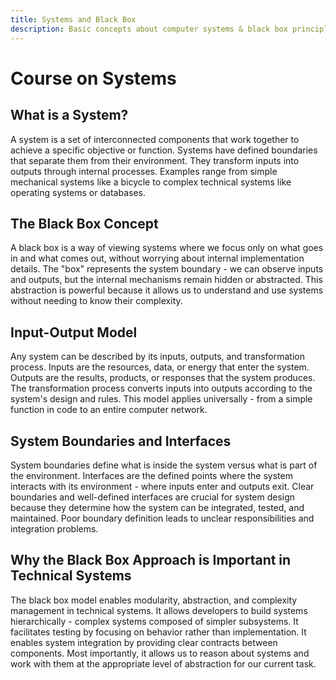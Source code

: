```yaml
---
title: Systems and Black Box
description: Basic concepts about computer systems & black box principle
---
```

# Course on Systems

## What is a System?

A system is a set of interconnected components that work together to achieve a specific objective or function. Systems have defined boundaries that separate them from their environment. They transform inputs into outputs through internal processes. Examples range from simple mechanical systems like a bicycle to complex technical systems like operating systems or databases.

## The Black Box Concept

A black box is a way of viewing systems where we focus only on what goes in and what comes out, without worrying about internal implementation details. The "box" represents the system boundary - we can observe inputs and outputs, but the internal mechanisms remain hidden or abstracted. This abstraction is powerful because it allows us to understand and use systems without needing to know their complexity.

## Input-Output Model

Any system can be described by its inputs, outputs, and transformation process. Inputs are the resources, data, or energy that enter the system. Outputs are the results, products, or responses that the system produces. The transformation process converts inputs into outputs according to the system's design and rules. This model applies universally - from a simple function in code to an entire computer network.

## System Boundaries and Interfaces

System boundaries define what is inside the system versus what is part of the environment. Interfaces are the defined points where the system interacts with its environment - where inputs enter and outputs exit. Clear boundaries and well-defined interfaces are crucial for system design because they determine how the system can be integrated, tested, and maintained. Poor boundary definition leads to unclear responsibilities and integration problems.

## Why the Black Box Approach is Important in Technical Systems

The black box model enables modularity, abstraction, and complexity management in technical systems. It allows developers to build systems hierarchically - complex systems composed of simpler subsystems. It facilitates testing by focusing on behavior rather than implementation. It enables system integration by providing clear contracts between components. Most importantly, it allows us to reason about systems and work with them at the appropriate level of abstraction for our current task.